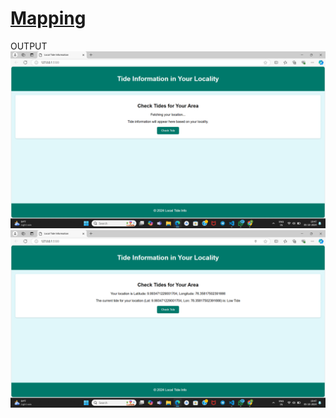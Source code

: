 # [Mapping](https://github.com/kelna-terese/Mapping/blob/main/script.js)

OUTPUT
![sgjlhdgkkvfulhcj](https://raw.githubusercontent.com/kelna-terese/Mapping/refs/heads/main/TideWatch1.png)
![](https://raw.githubusercontent.com/kelna-terese/Mapping/refs/heads/main/TideWatch2.png)

